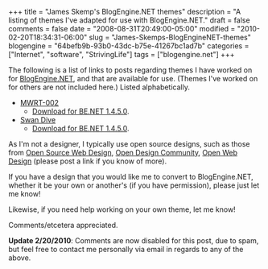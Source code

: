 +++
title = "James Skemp's BlogEngine.NET themes"
description = "A listing of themes I've adapted for use with BlogEngine.NET."
draft = false
comments = false
date = "2008-08-31T20:49:00-05:00"
modified = "2010-02-20T18:34:31-06:00"
slug = "James-Skemps-BlogEngineNET-themes"
blogengine = "64befb9b-93b0-43dc-b75e-41267bc1ad7b"
categories = ["Internet", "software", "StrivingLife"]
tags = ["blogengine.net"]
+++

<p>The following is a list of links to posts regarding themes I have worked on for <a href="http://www.dotnetblogengine.net/" target="_blank">BlogEngine.NET</a>, and that are&nbsp;available for use. (Themes I've worked on for others are not included here.) Listed alphabetically.</p>
<ul>
<li>
<div><a href="/words/post/BlogEngineNET-Theme-MWRT-002.aspx">MWRT-002</a></div>
<ul>
<li>
<div><a href="http://jamesrskemp.com/be_themes/MWRT-002_1.4.5.0.zip">Download for BE.NET 1.4.5.0</a>.</div>
</li>
</ul>
</li>
<li>
<div><a href="/words/post/BlogEngineNET-11-Theme---Swan-Dive.aspx">Swan Dive</a></div>
<ul>
<li>
<div><a href="http://jamesrskemp.com/be_themes/swandive_1.4.5.0.zip">Download for BE.NET 1.4.5.0</a>.</div>
</li>
</ul>
</li>
</ul>
<p>As I'm not a designer, I&nbsp;typically use open source designs, such as those from <a rel="nofollow" href="http://www.oswd.org/" target="_blank">Open Source Web Design</a>, <a rel="nofollow" href="http://www.opendesigns.org/" target="_blank">Open Design Community</a>,&nbsp;<a rel="nofollow" href="http://www.openwebdesign.org/" target="_blank">Open Web Design</a>&nbsp;(please post a link if you know of more).</p>
<p>If you have a design that you would like me to convert to BlogEngine.NET, whether it be your own or another's (if you have permission), please just let me know!</p>
<p>Likewise, if you need help working on your own theme, let me know!</p>
<p>Comments/etcetera appreciated.</p>
<p><strong>Update 2/20/2010</strong>: Comments are now disabled for this post, due to spam, but feel free to contact me personally via email in regards to any of the above.</p>
